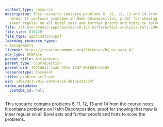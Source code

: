```yaml
---
content_type: resource
description: This resource contains problems 6, 11, 12, 13 and 14 from the course
  notes. It contains problems on Hahn Decomposition, proof for showing that mew is
  inner regular on all Borel sets and further proofs and hints to solve the problems.
file: /ol-ocw-studio-app/courses/18-155-differential-analysis-fall-2004/1d6e3dc1701c2dd4e51bd913e3313b4f_problem_set2.pdf
file_size: 819229
file_type: application/pdf
learning_resource_types:
- Assignments
license: https://creativecommons.org/licenses/by-nc-sa/4.0/
ocw_type: OCWFile
parent_title: Assignments
parent_type: CourseSection
parent_uid: 3292dd42-2aab-251e-f6d7-6bfb08cb2cd9
resourcetype: Document
title: problem_set2.pdf
uid: 1d6e3dc1-701c-2dd4-e51b-d913e3313b4f
video_metadata:
  youtube_id: null
---
```

This resource contains problems 6, 11, 12, 13 and 14 from the course notes. It contains problems on Hahn Decomposition, proof for showing that mew is inner regular on all Borel sets and further proofs and hints to solve the problems.